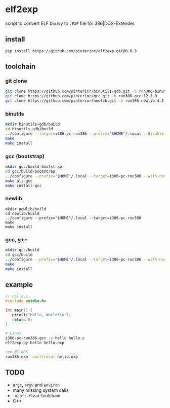 # elf2exp

script to convert ELF binary to `.EXP` file for 386|DOS-Extender.

## install

```
pip install https://github.com/pinterior/elf2exp.git@0.0.3
```

## toolchain

### git clone

```sh
git clone https://github.com/pinterior/binutils-gdb.git -b run386-binutils-2_38
git clone https://github.com/pinterior/gcc.git -b run386-gcc-12.1.0
git clone https://github.com/pinterior/newlib.git -b run386-newlib-4.1.0
```

### binutils

```sh
mkdir binutils-gdb/build
cd binutils-gdb/build
../configure --target=i386-pc-run386 --prefix="$HOME"/.local --disable-gdb --disable-nls
make
make install
```

### gcc (bootstrap)

```sh
mkdir gcc/build-bootstrap
cd gcc/build-bootstrap
../configure --prefix="$HOME"/.local --target=i386-pc-run386 --with-newlib --without-headers --disable-nls --disable-tls
make all-gcc
make install-gcc
```

### newlib

```
mkdir newlib/build
cd newlib/build
../configure --prefix="$HOME"/.local --target=i386-pc-run386
make
make install
```

### gcc, g++

```sh
mkdir gcc/build
cd gcc/build
../configure --prefix="$HOME"/.local --target=i386-pc-run386 --with-newlib --disable-nls --disable-tls --enable-languages=c,c++
make
make install
```

## example

```c
// hello.c
#include <stdio.h>

int main() {
   printf("Hello, World!\n");
   return 0;
}
```

```sh
# Linux
i386-pc-run386-gcc -o hello hello.c
elf2exp.py hello hello.exp
```

```bat
rem MS-DOS
run386.exe -nocrtreset hello.exp
```

## TODO

- `argc`, `argv` and `environ`
- many missing system calls
- `-msoft-float` toolchain
- C++
